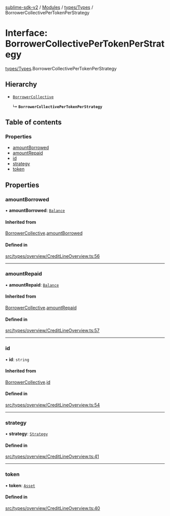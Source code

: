 [sublime-sdk-v2](../README.md) / [Modules](../modules.md) / [types/Types](../modules/types_Types.md) / BorrowerCollectivePerTokenPerStrategy

# Interface: BorrowerCollectivePerTokenPerStrategy

[types/Types](../modules/types_Types.md).BorrowerCollectivePerTokenPerStrategy

## Hierarchy

- [`BorrowerCollective`](types_Types.BorrowerCollective.md)

  ↳ **`BorrowerCollectivePerTokenPerStrategy`**

## Table of contents

### Properties

- [amountBorrowed](types_Types.BorrowerCollectivePerTokenPerStrategy.md#amountborrowed)
- [amountRepaid](types_Types.BorrowerCollectivePerTokenPerStrategy.md#amountrepaid)
- [id](types_Types.BorrowerCollectivePerTokenPerStrategy.md#id)
- [strategy](types_Types.BorrowerCollectivePerTokenPerStrategy.md#strategy)
- [token](types_Types.BorrowerCollectivePerTokenPerStrategy.md#token)

## Properties

### amountBorrowed

• **amountBorrowed**: [`Balance`](types_Types.Balance.md)

#### Inherited from

[BorrowerCollective](types_Types.BorrowerCollective.md).[amountBorrowed](types_Types.BorrowerCollective.md#amountborrowed)

#### Defined in

[src/types/overview/CreditLineOverview.ts:56](https://github.com/sublime-finance/sublime-sdk/blob/cbfce7e/src/types/overview/CreditLineOverview.ts#L56)

___

### amountRepaid

• **amountRepaid**: [`Balance`](types_Types.Balance.md)

#### Inherited from

[BorrowerCollective](types_Types.BorrowerCollective.md).[amountRepaid](types_Types.BorrowerCollective.md#amountrepaid)

#### Defined in

[src/types/overview/CreditLineOverview.ts:57](https://github.com/sublime-finance/sublime-sdk/blob/cbfce7e/src/types/overview/CreditLineOverview.ts#L57)

___

### id

• **id**: `string`

#### Inherited from

[BorrowerCollective](types_Types.BorrowerCollective.md).[id](types_Types.BorrowerCollective.md#id)

#### Defined in

[src/types/overview/CreditLineOverview.ts:54](https://github.com/sublime-finance/sublime-sdk/blob/cbfce7e/src/types/overview/CreditLineOverview.ts#L54)

___

### strategy

• **strategy**: [`Strategy`](types_Types.Strategy.md)

#### Defined in

[src/types/overview/CreditLineOverview.ts:41](https://github.com/sublime-finance/sublime-sdk/blob/cbfce7e/src/types/overview/CreditLineOverview.ts#L41)

___

### token

• **token**: [`Asset`](types_Types.Asset.md)

#### Defined in

[src/types/overview/CreditLineOverview.ts:40](https://github.com/sublime-finance/sublime-sdk/blob/cbfce7e/src/types/overview/CreditLineOverview.ts#L40)
